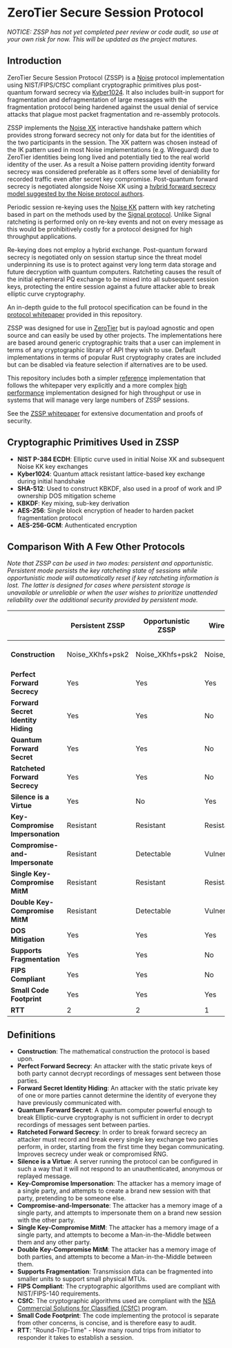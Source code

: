 ZeroTier Secure Session Protocol
======

*NOTICE: ZSSP has not yet completed peer review or code audit, so use at your own risk for now. This will be updated as the project matures.*

## Introduction

ZeroTier Secure Session Protocol (ZSSP) is a [Noise](http://noiseprotocol.org) protocol implementation using NIST/FIPS/CfSC compliant cryptographic primitives plus post-quantum forward secrecy via [Kyber1024](https://pq-crystals.org/kyber/). It also includes built-in support for fragmentation and defragmentation of large messages with the fragmentation protocol being hardened against the usual denial of service attacks that plague most packet fragmentation and re-assembly protocols.

ZSSP implements the [Noise XK](http://noiseprotocol.org/noise.html#interactive-handshake-patterns-fundamental) interactive handshake pattern which provides strong forward secrecy not only for data but for the identities of the two participants in the session. The XK pattern was chosen instead of the IK pattern used in most Noise implementations (e.g. Wireguard) due to ZeroTier identities being long lived and potentially tied to the real world identity of the user. As a result a Noise pattern providing identity forward secrecy was considered preferable as it offers some level of deniability for recorded traffic even after secret key compromise. Post-quantum forward secrecy is negotiated alongside Noise XK using a [hybrid forward secrecy model suggested by the Noise protocol authors](https://github.com/noiseprotocol/noise_wiki/wiki/Hybrid-Forward-Secrecy).

Periodic session re-keying uses the [Noise KK](http://noiseprotocol.org/noise.html#interactive-handshake-patterns-fundamental) pattern with key ratcheting based in part on the methods used by the [Signal protocol](https://signal.org/docs/specifications/doubleratchet/). Unlike Signal ratcheting is performed only on re-key events and not on every message as this would be prohibitively costly for a protocol designed for high throughput applications.

Re-keying does not employ a hybrid exchange. Post-quantum forward secrecy is negotiated only on session startup since the threat model underpinning its use is to protect against very long term data storage and future decryption with quantum computers. Ratcheting causes the result of the initial ephemeral PQ exchange to be mixed into all subsequent session keys, protecting the entire session against a future attacker able to break elliptic curve cryptography.

An in-depth guide to the full protocol specification can be found in the [protocol whitepaper](whitepaper/main.pdf) provided in this repository.

ZSSP was designed for use in [ZeroTier](https://www.zerotier.com/) but is payload agnostic and open source and can easily be used by other projects. The implementations here are based around generic cryptographic traits that a user can implement in terms of any cryptographic library of API they wish to use. Default implementations in terms of popular Rust cryptography crates are included but can be disabled via feature selection if alternatives are to be used.

This repository includes both a simpler [reference](reference/) implementation that follows the whitepaper very explicitly and a more complex [high performance](performance/) implementation designed for high throughput or use in systems that will manage very large numbers of ZSSP sessions.

See the [ZSSP whitepaper](whitepaper/main.pdf) for extensive documentation and proofs of security.

## Cryptographic Primitives Used in ZSSP

 - **NIST P-384 ECDH**: Elliptic curve used in initial Noise XK and subsequent Noise KK key exchanges
 - **Kyber1024**: Quantum attack resistant lattice-based key exchange during initial handshake
 - **SHA-512**: Used to construct KBKDF, also used in a proof of work and IP ownership DOS mitigation scheme
 - **KBKDF**: Key mixing, sub-key derivation
 - **AES-256**: Single block encryption of header to harden packet fragmentation protocol
 - **AES-256-GCM**: Authenticated encryption

## Comparison With A Few Other Protocols

*Note that ZSSP can be used in two modes: persistent and opportunistic. Persistent mode persists the key ratcheting state of sessions while opportunistic mode will automatically reset if key ratcheting information is lost. The latter is designed for cases where persistent storage is unavailable or unreliable or when the user wishes to prioritize unattended reliability over the additional security provided by persistent mode.*

| | Persistent ZSSP | Opportunistic ZSSP| WireGuard | ZeroTier Legacy Transport |
| --- | --- | --- | --- | --- |
|**Construction**|Noise\_XKhfs+psk2|Noise\_XKhfs+psk2|Noise\_IKpsk2|Static Diffie-Helman|
|**Perfect Forward Secrecy**|Yes|Yes|Yes|No|
|**Forward Secret Identity Hiding**|Yes|Yes|No|No|
|**Quantum Forward Secret**|Yes|Yes|No|No|
|**Ratcheted Forward Secrecy**|Yes|Yes|No|No|
|**Silence is a Virtue**|Yes|No|Yes|No|
|**Key-Compromise Impersonation**|Resistant|Resistant|Resistant|Vulnerable|
|**Compromise-and-Impersonate**|Resistant|Detectable|Vulnerable|Vulnerable|
|**Single Key-Compromise MitM**|Resistant|Resistant|Resistant|Vulnerable|
|**Double Key-Compromise MitM**|Resistant|Detectable|Vulnerable|Vulnerable|
|**DOS Mitigation**|Yes|Yes|Yes|No|
|**Supports Fragmentation**|Yes|Yes|No|Yes|
|**FIPS Compliant**|Yes|Yes|No|No|
|**Small Code Footprint**|Yes|Yes|Yes|No|
|**RTT**|2|2|1|Stateless|

## Definitions

* **Construction**: The mathematical construction the protocol is based upon.
* **Perfect Forward Secrecy**: An attacker with the static private keys of both party cannot decrypt recordings of messages sent between those parties.
* **Forward Secret Identity Hiding**: An attacker with the static private key of one or more parties cannot determine the identity of everyone they have previously communicated with.
* **Quantum Forward Secret**: A quantum computer powerful enough to break Elliptic-curve cryptography is not sufficient in order to decrypt recordings of messages sent between parties.
* **Ratcheted Forward Secrecy**: In order to break forward secrecy an attacker must record and break every single key exchange two parties perform, in order, starting from the first time they began communicating. Improves secrecy under weak or compromised RNG.
* **Silence is a Virtue**: A server running the protocol can be configured in such a way that it will not respond to an unauthenticated, anonymous or replayed message.
* **Key-Compromise Impersonation**: The attacker has a memory image of a single party, and attempts to create a brand new session with that party, pretending to be someone else.
* **Compromise-and-Impersonate**: The attacker has a memory image of a single party, and attempts to impersonate them on a brand new session with the other party.
* **Single Key-Compromise MitM**: The attacker has a memory image of a single party, and attempts to become a Man-in-the-Middle between them and any other party.
* **Double Key-Compromise MitM**: The attacker has a memory image of both parties, and attempts to become a Man-in-the-Middle between them.
* **Supports Fragmentation**: Transmission data can be fragmented into smaller units to support small physical MTUs.
* **FIPS Compliant**: The cryptographic algorithms used are compliant with NIST/FIPS-140 requirements.
* **CSfC**: The cryptographic algorithms used are compliant with the [NSA Commercial Solutions for Classified (CSfC)](https://www.nsa.gov/Resources/Commercial-Solutions-for-Classified-Program/) program.
* **Small Code Footprint**: The code implementing the protocol is separate from other concerns, is concise, and is therefore easy to audit.
* **RTT**: "Round-Trip-Time" - How many round trips from initiator to responder it takes to establish a session.
